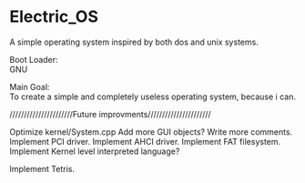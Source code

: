 # Electric_OS  
  
A simple operating system inspired by both dos and unix systems.  

Boot Loader:  
GNU  
  
Main Goal:  
To create a simple and completely useless operating system, because i can.  
  
//////////////////////Future improvments//////////////////////   
  
Optimize kernel/System.cpp
Add more GUI objects?
Write more comments.
Implement PCI driver.
Implement AHCI driver.
Implement FAT filesystem.
Implement Kernel level interpreted language?

Implement Tetris.
